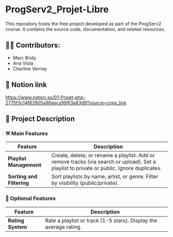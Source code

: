# ProgServ2_Projet-Libre
This repository hosts the free project developed as part of the ProgServ2 course. It contains the source code, documentation, and related resources.  
## 🧍🏻 Contributors:  
- Marc Bridy
- Ana Viola
- Charline Vernay

## 🔗 Notion link
https://www.notion.so/01-Projet-php-2775f3c14f82805a96aeca16f63a83d9?source=copy_link

## 📝 Project Description

### ⚒️ Main Features

| Feature               | Description                                                                                     |
|-----------------------|-------------------------------------------------------------------------------------------------|
| **Playlist Management** | Create, delete, or rename a playlist. Add or remove tracks (via search or upload). Set a playlist to private or public. Ignore duplicates. |
| **Sorting and Filtering** | Sort playlists by name, artist, or genre. Filter by visibility (public/private).       |

### 🔐 Optional Features

| Feature            | Description                                                                                     |
|--------------------|-------------------------------------------------------------------------------------------------|
| **Rating System**  | Rate a playlist or track (1-5 stars). Display the average rating.                             |

